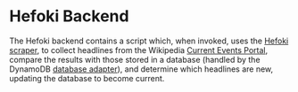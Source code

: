 # Hefoki Backend

The Hefoki backend contains a script which, when invoked, uses the
[Hefoki scraper](https://github.com/GilchristTech/hefoki/tree/master/hefoki-scraper),
to collect headlines from the Wikipedia [Current Events Portal](https://en.wikipedia.org/wiki/Portal:Current_events),
compare the results with those stored in a database (handled by the DynamoDB [database adapter](https://github.com/GilchristTech/hefoki/tree/master/hefoki-database)),
and determine which headlines are new, updating the database to become current.

